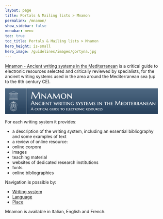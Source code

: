 ```yaml
---
layout: page
title: Portals & Mailing lists > Mnamon
permalink: /mnamon/
show_sidebar: false
menubar: menu
toc: true
toc_title: Portals & Mailing lists > Mnamon
hero_height: is-small
hero_image: /guidelines/images/gortyna.jpg
---
```


[Mnamon - Ancient writing systems in the Mediterranean](https://mnamon.sns.it/index.php?page=Home&lang=en) is a critical guide to 
electronic resources selected and critically reviewed by specialists, for the ancient writing systems used in the area around 
the Mediterranean sea (up to the 6th century CE). 

![Mnamon](/guidelines/images/mnamon.png)

For each writing system it provides:

- a description of the writing system, including an essential bibliography and some examples of text
- a review of online resource:
 - online corpora
 - images
 - teaching material
 - websites of dedicated research institutions
 - fonts
 - online bibliographies

Navigation is possible by:
- [Writing system](https://mnamon.sns.it/index.php?page=IndiceAlfabetico&lang=en)
- [Language](https://mnamon.sns.it/index.php?page=IndiceLingue&lang=en)
- [Place](https://mnamon.sns.it/index.php?page=IndiceLuoghi&lang=en)

Mnamon is available in Italian, English and French.
